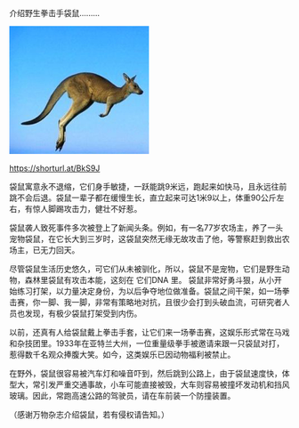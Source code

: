 介绍野生拳击手袋鼠.........


![介绍野生拳击手袋鼠](https://github.com/ywangnccu/ywang/blob/main/images/kangaroo.jpeg)

https://shorturl.at/BkS9J


袋鼠寓意永不退缩，它们身手敏捷，一跃能跳9米远，跑起来如快马，且永远往前跳不会后退。袋鼠一辈子都在缓慢生长，直立起来可达1米9以上，体重90公斤左右，有惊人脚踢攻击力，健壮不好惹。

袋鼠袭人致死事件多次被登上了新闻头条。例如，有一名77岁农场主，养了一头宠物袋鼠，在它长大到三岁时，这袋鼠突然无缘无故攻击了他，等警察赶到救出农场主，已无力回天。

尽管袋鼠生活历史悠久，可它们从未被驯化，所以，袋鼠不是宠物，它们是野生动物，森林里袋鼠有攻击本能，这刻在 它们DNA 里。
袋鼠非常好勇斗狠，从小开始练习打架，以力量决定身份，为以后争夺地位做准备。袋鼠之间干架，如一场拳击赛，你一脚、我一脚，非常有策略地对抗，且很少会打到头破血流，可研究者人员也发现，有极少袋鼠打架受到内伤。

以前，还真有人给袋鼠戴上拳击手套，让它们来一场拳击赛，这娱乐形式常在马戏和杂技团里。1933年在亚特兰大州，一位重量级拳手被邀请来跟一只袋鼠对打，惹得数千名观众捧腹大笑。如今，这类娱乐已因动物福利被禁止。

在野外，袋鼠很容易被汽车灯和噪音吓到，然后跳到公路上，由于袋鼠速度快，体型大，常引发严重交通事故，小车可能直接被毁，大车则容易被撞坏发动机和挡风玻璃。因此，常跑高速公路的驾驶员，请在车前装一个防撞装置。

 

（感谢万物杂志介绍袋鼠，若有侵权请告知。）
